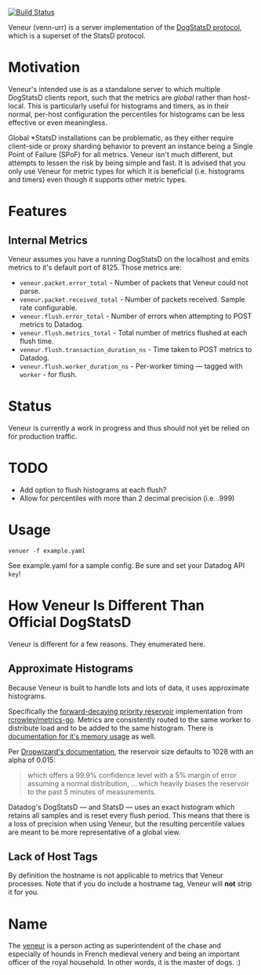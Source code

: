 [![Build Status](https://travis-ci.org/gphat/veneur.svg?branch=master)](https://travis-ci.org/gphat/veneur)

Veneur (venn-urr) is a server implementation of the [DogStatsD protocol](http://docs.datadoghq.com/guides/dogstatsd/#datagram-format), which is a superset of the StatsD protocol.

# Motivation

Veneur's intended use is as a standalone server to which multiple DogStatsD clients report, such that the metrics are *global*
rather than host-local. This is particularly useful for histograms and timers, as in their normal, per-host configuration the
percentiles for histograms can be less effective or even meaningless.

Global \*StatsD installations can be problematic, as they either require client-side or proxy sharding behavior to prevent an
instance being a Single Point of Failure (SPoF) for all metrics. Veneur isn't much different, but attempts to lessen the risk
by being simple and fast. It is advised that you only use Veneur for metric types for which it is beneficial (i.e. histograms and timers)
even though it supports other metric types.

# Features

## Internal Metrics

Veneur assumes you have a running DogStatsD on the localhost and emits metrics to it's default port of 8125. Those metrics are:

* `veneur.packet.error_total` - Number of packets that Veneur could not parse.
* `veneur.packet.received_total` - Number of packets received. Sample rate configurable.
* `veneur.flush.error_total` - Number of errors when attempting to POST metrics to Datadog.
* `veneur.flush.metrics_total` - Total number of metrics flushed at each flush time.
* `veneur.flush.transaction_duration_ns` - Time taken to POST metrics to Datadog.
* `veneur.flush.worker_duration_ns` - Per-worker timing — tagged with `worker` - for flush.

# Status

Veneur is currently a work in progress and thus should not yet be relied on for production traffic.

# TODO

* Add option to flush histograms at each flush?
* Allow for percentiles with more than 2 decimal precision (i.e. .999)

# Usage
```
venuer -f example.yaml
```

See example.yaml for a sample config. Be sure and set your Datadog API `key`!

# How Veneur Is Different Than Official DogStatsD

Veneur is different for a few reasons. They enumerated here.

## Approximate Histograms

Because Veneur is built to handle lots and lots of data, it uses approximate histograms.

Specifically the [forward-decaying priority reservoir](http://www.research.att.com/people/Cormode_Graham/library/publications/CormodeShkapenyukSrivastavaXu09.pdf)
 implementation from [rcrowley/metrics-go](https://github.com/rcrowley/go-metrics/). Metrics are consistently routed to the same worker to distribute load and to be added to the same histogram. There is [documentation for it's memory usage](https://github.com/rcrowley/go-metrics/blob/master/memory.md#50000-histograms-with-a-uniform-sample-size-of-1028) as well.

 Per [Dropwizard's documentation](https://dropwizard.github.io/metrics/3.1.0/apidocs/com/codahale/metrics/ExponentiallyDecayingReservoir.html), the reservoir size defaults to 1028 with an alpha of 0.015:

 > which offers a 99.9% confidence level with a 5% margin of error assuming a normal distribution, … which heavily biases the reservoir to the past 5 minutes of measurements.

Datadog's DogStatsD — and StatsD — uses an exact histogram which retains all samples and is reset every flush period. This means that there is a loss of precision when using Veneur, but
the resulting percentile values are meant to be more representative of a global view.

## Lack of Host Tags

By definition the hostname is not applicable to metrics that Veneur processes. Note that if you
do include a hostname tag, Veneur will **not** strip it for you.

# Name

The [veneur](https://en.wikipedia.org/wiki/Grand_Huntsman_of_France) is a person acting as superintendent of the chase and especially
of hounds in French medieval venery and being an important officer of the royal household. In other words, it is the master of dogs. :)
